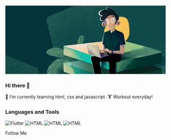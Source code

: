 ![Header](https://github.com/Solod-S/Solod-S/blob/main/assets/full.png)

### Hi there 👋

🌱 I’m currently learning html, css and javascript.
🏋️ Workout everyday!

### Languages and Tools

![Flutter](https://img.shields.io/badge/-JS-05343A?style=for-the-badge&logo=javascript&logoColor=50886C)
![HTML](https://img.shields.io/badge/-CSS-05343A?style=for-the-badge&logo=CSS3&logoColor=F4CA16)
![HTML](https://img.shields.io/badge/-HTML-05343A?style=for-the-badge&logo=html5&logoColor=EB4C42)
![HTML](https://img.shields.io/badge/-HTML-05343A?style=for-the-badge&logo=html5&logoColor=EB4C42)

Follow Me

<!--
### Hi there 👋
**Solod-S/Solod-S** is a ✨ _special_ ✨ repository because its `README.md` (this file) appears on your GitHub profile.

Here are some ideas to get you started:

- 🔭 I’m currently working on ...
- 🌱 I’m currently learning ...
- 👯 I’m looking to collaborate on ...
- 🤔 I’m looking for help with ...
- 💬 Ask me about ...
- 📫 How to reach me: ...
- 😄 Pronouns: ...
- ⚡ Fun fact: ...
-->
